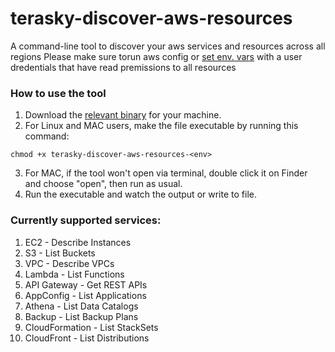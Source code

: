 # terasky-discover-aws-resources
A command-line tool to discover your aws services and resources across all regions
Please make sure torun aws config or [set env. vars](https://docs.aws.amazon.com/sdk-for-php/v3/developer-guide/guide_credentials_environment.html) with a user dredentials that have read premissions to all resources

### How to use the tool ###
1. Download the [relevant binary](https://github.com/IlanTeraSky/terasky-discover-aws-resources/releases) for your machine.
2. For Linux and MAC users, make the file executable by running this command:
```
chmod +x terasky-discover-aws-resources-<env>
```
3. For MAC, if the tool won't open via terminal, double click it on Finder and choose "open", then run as usual.
4. Run the executable and watch the output or write to file.

### Currently supported services: ###
1. EC2 - Describe Instances
2. S3 - List Buckets
3. VPC - Describe VPCs
4. Lambda - List Functions
5. API Gateway - Get REST APIs
6. AppConfig - List Applications
7. Athena - List Data Catalogs
8. Backup - List Backup Plans
9. CloudFormation - List StackSets
10. CloudFront - List Distributions

